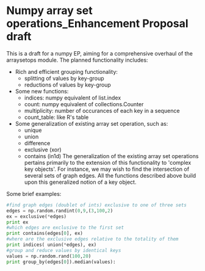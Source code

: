 Numpy array set operations_Enhancement Proposal draft
====================

This is a draft for a numpy EP, aiming for a comprehensive overhaul of the arraysetops module. The planned functionality includes:

* Rich and efficient grouping functionality:
  * splitting of values by key-group
  * reductions of values by key-group
* Some new functions:
  * indices: numpy equivalent of list.index
  * count: numpy equivalent of collections.Counter
  * multiplicity: number of occurances of each key in a sequence
  * count_table: like R's table
* Some generalization of existing array set operation, such as:
  * unique 
  * union
  * difference
  * exclusive (xor)
  * contains (in1d)
The generalization of the existing array set operations pertains primarily to the extension of this functionality to 'complex key objects'. For instance, we may wish to find the intersection of several sets of graph edges. All the functions described above build upon this generalized notion of a key object.

Some brief examples:
```python
#find graph edges (doublet of ints) exclusive to one of three sets
edges = np.random.randint(0,9,(3,100,2)
ex = exclusive(*edges)
print ex
#which edges are exclusive to the first set
print contains(edges[0], ex)
#where are the exclusive edges relative to the totality of them
print indices( union(*edges), ex)
#group and reduce values by identical keys
values = np.random.rand(100,20)
print group_by(edges[0]).median(values):
```


